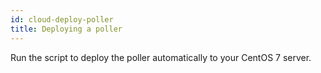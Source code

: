 ```yaml
---
id: cloud-deploy-poller
title: Deploying a poller
---
```


Run the script to deploy the poller automatically to your CentOS 7 server.